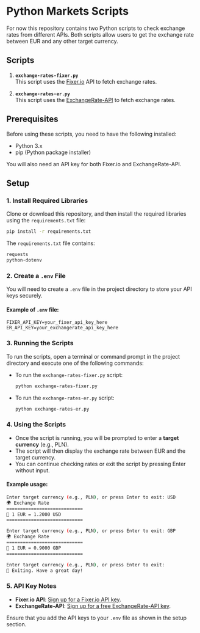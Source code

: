 
# Python Markets Scripts

For now this repository contains two Python scripts to check exchange rates from different APIs. Both scripts allow users to get the exchange rate between EUR and any other target currency.

## Scripts

1. **`exchange-rates-fixer.py`**  
   This script uses the [Fixer.io](https://fixer.io/) API to fetch exchange rates.

2. **`exchange-rates-er.py`**  
   This script uses the [ExchangeRate-API](https://www.exchangerate-api.com/) to fetch exchange rates.

## Prerequisites

Before using these scripts, you need to have the following installed:

- Python 3.x
- pip (Python package installer)

You will also need an API key for both Fixer.io and ExchangeRate-API.

## Setup

### 1. Install Required Libraries

Clone or download this repository, and then install the required libraries using the `requirements.txt` file:

```bash
pip install -r requirements.txt
```

The `requirements.txt` file contains:

```txt
requests
python-dotenv
```

### 2. Create a `.env` File

You will need to create a `.env` file in the project directory to store your API keys securely.

#### Example of `.env` file:

```env
FIXER_API_KEY=your_fixer_api_key_here
ER_API_KEY=your_exchangerate_api_key_here
```

### 3. Running the Scripts

To run the scripts, open a terminal or command prompt in the project directory and execute one of the following commands:

- To run the `exchange-rates-fixer.py` script:

    ```bash
    python exchange-rates-fixer.py
    ```

- To run the `exchange-rates-er.py` script:

    ```bash
    python exchange-rates-er.py
    ```

### 4. Using the Scripts

- Once the script is running, you will be prompted to enter a **target currency** (e.g., PLN).
- The script will then display the exchange rate between EUR and the target currency.
- You can continue checking rates or exit the script by pressing Enter without input.

#### Example usage:

```bash
Enter target currency (e.g., PLN), or press Enter to exit: USD
🌍 Exchange Rate
============================
💱 1 EUR = 1.2000 USD
============================

Enter target currency (e.g., PLN), or press Enter to exit: GBP
🌍 Exchange Rate
============================
💱 1 EUR = 0.9000 GBP
============================

Enter target currency (e.g., PLN), or press Enter to exit:
👋 Exiting. Have a great day!
```

### 5. API Key Notes

- **Fixer.io API**: [Sign up for a Fixer.io API key](https://fixer.io/signup).
- **ExchangeRate-API**: [Sign up for a free ExchangeRate-API key](https://www.exchangerate-api.com/).

Ensure that you add the API keys to your `.env` file as shown in the setup section.
